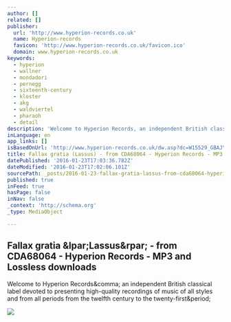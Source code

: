 ```yaml
---
author: []
related: []
publisher:
  url: 'http://www.hyperion-records.co.uk'
  name: Hyperion-records
  favicon: 'http://www.hyperion-records.co.uk/favicon.ico'
  domain: www.hyperion-records.co.uk
keywords:
  - hyperion
  - wallner
  - mondadori
  - pernegg
  - sixteenth-century
  - kloster
  - akg
  - waldviertel
  - pharaoh
  - detail
description: 'Welcome to Hyperion Records, an independent British classical label devoted to presenting high-quality recordings of music of all styles and from all periods from the twelfth century to the twenty-first.'
inLanguage: en
app_links: []
isBasedOnUrl: 'http://www.hyperion-records.co.uk/dw.asp?dc=W15529_GBAJY1406414'
title: Fallax gratia (Lassus) - from CDA68064 - Hyperion Records - MP3 and Lossless downloads
datePublished: '2016-01-23T17:03:36.782Z'
dateModified: '2016-01-23T17:02:06.101Z'
sourcePath: _posts/2016-01-23-fallax-gratia-lassus-from-cda68064-hyperion-records-.md
published: true
inFeed: true
hasPage: false
inNav: false
_context: 'http://schema.org'
_type: MediaObject

---
```

<article style=""><h1>Fallax gratia &amp;lpar;Lassus&amp;rpar; - from CDA68064 - Hyperion Records - MP3 and Lossless downloads</h1><p>Welcome to Hyperion Records&amp;comma; an independent British classical label devoted to presenting high-quality recordings of music of all styles and from all periods from the twelfth century to the twenty-first&amp;period;</p><img src="http://www.hyperion-records.co.uk/overlays/overlay_2_200x200.png" /></article>
